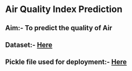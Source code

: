 # Air Quality Index Prediction
## Aim:- To predict the quality of Air 
## Dataset:- [Here](https://raw.githubusercontent.com/krishnaik06/AQI-Project/master/Data/Real-Data/Real_Combine.csv)
## Pickle file used for deployment:- [Here](https://drive.google.com/file/d/1Sddf72th-qgvajzgTDAzLZE1KYQcv1yw/view?usp=sharing)
